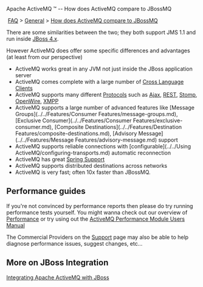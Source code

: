 Apache ActiveMQ ™ -- How does ActiveMQ compare to JBossMQ 

 [FAQ](/FAQ/index.md) > [General](../../FAQ/general.md) > [How does ActiveMQ compare to JBossMQ](../../FAQ/General/how-does-activemq-compare-to-jbossmq.md)


There are some similarities between the two; they both support JMS 1.1 and run inside [JBoss 4.x](../../Connectivity/Containers/jboss-integration.md).

However ActiveMQ does offer some specific differences and advantages (at least from our perspective)

*   ActiveMQ works great in any JVM not just inside the JBoss application server
*   ActiveMQ comes complete with a large number of [Cross Language Clients](../../Connectivity/cross-language-clients.md)
*   ActiveMQ supports many different [Protocols](../../Connectivity/protocols.md) such as [Ajax](../../Connectivity/ajax.md), [REST](../../Connectivity/Protocols/rest.md), [Stomp](../../Connectivity/Protocols/stomp.md), [OpenWire](../../Connectivity/Protocols/openwire.md), [XMPP](../../Connectivity/Protocols/xmpp.md)
*   ActiveMQ supports a large number of advanced features like [Message Groups](../../Features/Consumer Features/message-groups.md), [Exclusive Consumer](../../Features/Consumer Features/exclusive-consumer.md), [Composite Destinations](../../Features/Destination Features/composite-destinations.md), [Advisory Message](../../Features/Message Features/advisory-message.md) support
*   ActiveMQ supports reliable connections with [configurable](../../Using ActiveMQ/configuring-transports.md) automatic reconnection
*   ActiveMQ has great [Spring Support](Connectivity/Containers/spring-Community/support.md)
*   ActiveMQ supports distributed destinations across networks
*   ActiveMQ is very fast; often 10x faster than JBossMQ.

Performance guides
------------------

If you're not convinced by performance reports then please do try running performance tests yourself. You might wanna check out our overview of [Performance](../../Features/performance.md) or try using out the [ActiveMQ Performance Module Users Manual](../../Features/Performance/activemq-performance-module-users-manual.md)

The Commercial Providers on the [Support](CommunityCommunity/Community/support.md) page may also be able to help diagnose performance issues, suggest changes, etc...

More on JBoss Integration
-------------------------

[Integrating Apache ActiveMQ with JBoss](../../Connectivity/Containers/integrating-apache-activemq-with-jboss.md)

